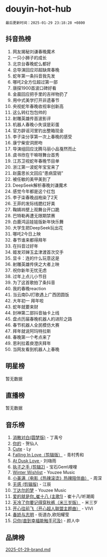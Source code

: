 # douyin-hot-hub

`最后更新时间：2025-01-29 23:18:28 +0800`

## 抖音热榜

1. 网友揭秘刘谦春晚魔术
1. 一只小狮子的成长
1. 北京台春晚蛇么都好
1. 总导演回应邓超缺席春晚
1. 蛇年第一条抖音我先发
1. 哪吒2全方位超过第一部
1. 唐探1900首波口碑好看
1. 金晨回应把手里的吉祥物扔了
1. 用中式美学打开非遗春节
1. 央视蛇年春晚收视率创新高
1. 这么转红包包帅的
1. 射雕英雄传首波影评
1. 机器人春晚小失误是彩蛋
1. 官方辟谣河里钓出整箱现金
1. 李子柒分享第一次上春晚的感受
1. 康宁柴安洞房吻
1. 导演组回应沈腾马丽小品戛然而止
1. 虞书欣在干嘛呀舞台首秀
1. 江苏卫视蛇年春晚节目单
1. 浙江第一波蛇年宝宝来了
1. 赵露思长文回应“患病营销”
1. 被任敏的美甲美到了
1. DeepSeek解析春晚刘谦魔术
1. 感觉今年都是这个红包
1. 李子柒春晚战袍染了2天
1. 王菲的发际线腮红好美
1. 鞠婧祎壁上观舞台开口跪
1. 巴特勒再遭无限期禁赛
1. 白鹿鸿运娃娃版新年快乐舞
1. 大学生把DeepSeek玩出花
1. 哪吒2今日上映
1. 春节谁来都得拜年
1. 在抖音过好年
1. 姬发邓婵玉孟津渡首次交手
1. 显卡：连的什么玩意这是
1. 射雕英雄传侠之大者上映
1. 祝你新年无忧无虑
1. 过年上点儿小节目
1. 为了这首歌拍了条抖音
1. 我的春晚reaction
1. 当云南DJ打歌遇上广西团圆饭
1. 大年初一 拜年啦
1. 蛇年就要来财
1. 封神第二部抖音抽卡上线
1. 盘点历届春晚机器人的进阶之路
1. 春节机器人全民模仿大赛
1. 拜年就说阿玛特拉斯
1. 春晚第一个考点来了
1. 恩利拉着庾澄庆拜年
1. 当网友看到机器人上春晚

## 明星榜

暂无数据

## 直播榜

暂无数据

## 音乐榜

1. [消散对白(圆梦版)](https://sf5-hl-cdn-tos.douyinstatic.com/obj/tos-cn-ve-2774/og4jB5I5IizzoZVAAAzWgBMAsMDWoArfwBOiFs) - 丁禹兮
1. [你的](https://sf5-hl-cdn-tos.douyinstatic.com/obj/tos-cn-ve-2774/oYuIeKf42jB7sEV6B2upMdpYAgfrQWj0FeRegh) - 贺仙人
1. [Cute](https://sf5-hl-cdn-tos.douyinstatic.com/obj/tos-cn-ve-2774/o4IbIzHWKAAB4wsS5qMBRiiAlEBGTpQRNfFvuo) - Ly
1. [Falling In Love（剪辑版）](https://sf5-hl-cdn-tos.douyinstatic.com/obj/tos-cn-ve-2774/o8ajpA8zzgBPahbBIO8AcKGBLJezFCRd1wfP9f) - 青村秀和
1. [ At Dusk  Love ](https://sf5-hl-cdn-tos.douyinstatic.com/obj/tos-cn-ve-2774/o8CrpCf5CaYgI4ZrtQgMQAFEfuGqNnRSDQAPBc) - 刘嗨雨
1. [执子之手 (剪辑2)](https://sf5-hl-cdn-tos.douyinstatic.com/obj/tos-cn-ve-2774/oUoZLQjCc31XzqsBnBQUNgeKtYPBcgbFDwtfcu) - 宝石Gem\哩哩
1. [Winter Wishlist](https://sf5-hl-cdn-tos.douyinstatic.com/obj/tos-cn-ve-2774/oIIgUOeamCFCVAzxN6MFRLIBlLGpUqQxeeHrLE) - Youzee Music
1. [小美满（电影《热辣滚烫》热辣陪伴曲）](https://sf5-hl-cdn-tos.douyinstatic.com/obj/tos-cn-ve-2774/o0GAn2lSgfZIDUgtevCGDQYnFg4CwnrBaxbTZL) - 周深
1. [无感 (剪辑版)](https://sf5-hl-cdn-tos.douyinstatic.com/obj/tos-cn-ve-2774/o0eIsUzJBDlQaQFC5OFlgbMEZC1TFYBftOBn6p) - 江辰
1. [丁达尔的梦](https://sf5-hl-cdn-tos.douyinstatic.com/obj/tos-cn-ve-2774/oMU3WirUZBVQkAC9ccG5P2IQirziZM2RTInUY) - Youzee Music
1. [爱的就是你_崔十八 (主歌1)](https://sf5-hl-cdn-tos.douyinstatic.com/obj/tos-cn-ve-2774/oI5BO5DhFZ6UTcNCnZaOCBLtZ7WIMQGfgnXf5E) - 崔十八/听潮阁
1. [天冷了你要记得穿秋裤（米三岁版）](https://sf5-hl-cdn-tos.douyinstatic.com/obj/tos-cn-ve-2774/oQlIwVIDWiZ6BQilAorS7MA0AgCkQDvcZAdm1) - 米三岁
1. [开心往前飞（开心超人联盟主题曲）](https://sf5-hl-cdn-tos.douyinstatic.com/obj/tos-cn-ve-2774/9d8fb7c82cf1421fb93a9fe925275e0a) - VIVI
1. [春娇与志明](https://sf5-hl-cdn-tos.douyinstatic.com/obj/tos-cn-ve-2774/e530d8fceb7044b39707d7f9ff54add1) - 街道办,欧阳耀莹
1. [只你(直到幸福能触手可及)](https://sf5-hl-cdn-tos.douyinstatic.com/obj/tos-cn-ve-2774/o0lBkRDzFTeaVSUz3ZZSCBVtZ5DIMQGfgmEAuE) - 颜人中

## 品牌榜

[2025-01-29-brand.md](2025-01-29-brand.md)
